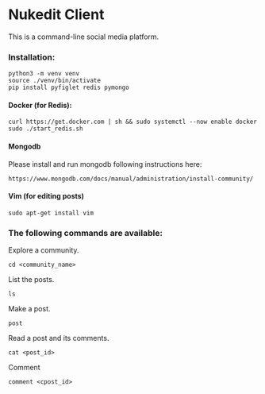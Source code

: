 # Nukedit Client

This is a command-line social media platform.

### Installation:
```
python3 -m venv venv
source ./venv/bin/activate
pip install pyfiglet redis pymongo
```

#### Docker (for Redis):
```
curl https://get.docker.com | sh && sudo systemctl --now enable docker
sudo ./start_redis.sh
```

#### Mongodb
Please install and run mongodb following instructions here:
```
https://www.mongodb.com/docs/manual/administration/install-community/
```

#### Vim (for editing posts)
```
sudo apt-get install vim
```

### The following commands are available:

Explore a community.
```
cd <community_name>
```

List the posts.
```
ls
```

Make a post.
```
post
```

Read a post and its comments.
```
cat <post_id>
```

Comment
```
comment <cpost_id>
```

